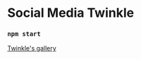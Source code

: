 # Social Media Twinkle

### `npm start`

[Twinkle's gallery](https://chuhoodpage.notion.site/Twinkle-71bd2d83f95a4e938b6795a873df1bad)